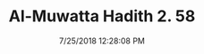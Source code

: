 ---
title        : "Al-Muwatta Hadith 2. 58"
date         : 7/25/2018 12:28:08 PM
draft        : false
type         : "hadith"
layout       : "hadith"
BookCode     : "AMH"
VolumeNumber : "2"
HadithNumber : "58"
categories  :  ["Purity - Indulgence in Not Having to Do Wudu for Prostatic Fluid"]
---